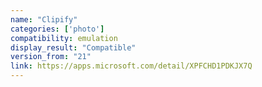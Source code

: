 ```yaml
---
name: "Clipify"
categories: ['photo']
compatibility: emulation
display_result: "Compatible"
version_from: "21"
link: https://apps.microsoft.com/detail/XPFCHD1PDKJX7Q
---
```

